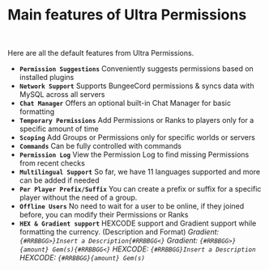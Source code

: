 # Main features of Ultra Permissions
<br>

Here are all the default features from Ultra Permissions.
<br>

* **`Permission Suggestions`**
    Conveniently suggests permissions based on installed plugins
* **`Network Support`**
    Supports BungeeCord permissions & syncs data with MySQL across all servers
* **`Chat Manager`**
    Offers an optional built-in Chat Manager for basic formatting
* **`Temporary Permissions`**
    Add Permissions or Ranks to players only for a specific amount of time
* **`Scoping`**
    Add Groups or Permissions only for specific worlds or servers
* **`Commands`**
    Can be fully controlled with commands
* **`Permission Log`**
    View the Permission Log to find missing Permissions from recent checks
* **`Multilingual Support`**
    So far, we have 11 languages supported and more can be added if needed
* **`Per Player Prefix/Suffix`**
    You can create a prefix or suffix for a specific player without the need of a group.
* **`Offline Users`**
    No need to wait for a user to be online, if they joined before, you can modify their Permissions or Ranks
* **`HEX & Gradient support`**
    HEXCODE support and Gradient support while formatting the currency. (Description and Format)
    *Gradient: `{#RRBBGG>}Insert a Description{#RRBBGG<}`*
    *Gradient: `{#RRBBGG>}{amount} Gem(s){#RRBBGG<}`*
    *HEXCODE: `{#RRBBGG}Insert a Description`*
    *HEXCODE: `{#RRBBGG}{amount} Gem(s)`*
